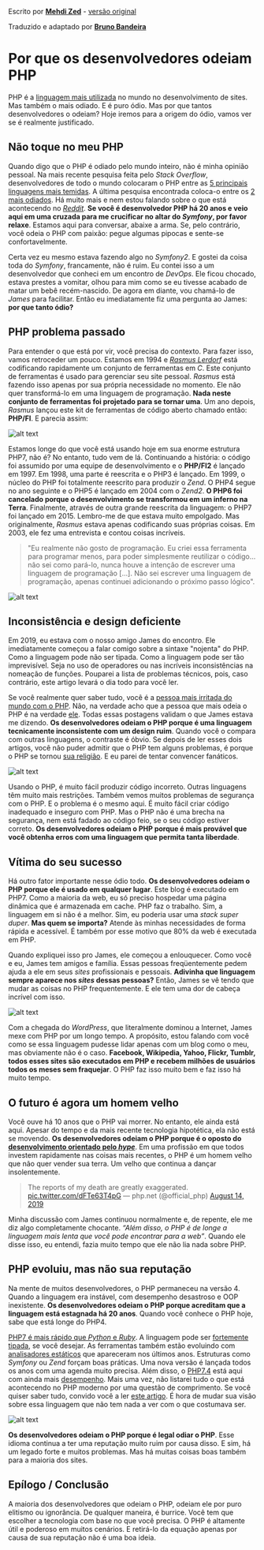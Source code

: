 Escrito por [**Mehdi Zed**](https://jesuisundev.com/) - [versão original](https://www.jesuisundev.com/en/why-developers-hate-php)

Traduzido e adaptado por [**Bruno Bandeira**](https://brunobandeira.me/)

# Por que os desenvolvedores odeiam PHP

PHP é a [linguagem mais utilizada](https://w3techs.com/technologies/overview/programming_language) no mundo no desenvolvimento de sites. Mas também o mais odiado. E é puro ódio. Mas por que tantos desenvolvedores o odeiam? Hoje iremos para a origem do ódio, vamos ver se é realmente justificado.

## Não toque no meu PHP

Quando digo que o PHP é odiado pelo mundo inteiro, não é minha opinião pessoal. Na mais recente pesquisa feita pelo *Stack Overflow*, desenvolvedores de todo o mundo colocaram o PHP entre as [5 principais linguagens mais temidas](https://insights.stackoverflow.com/survey/2019#most-loved-dreaded-and-wanted). A última pesquisa encontrada coloca-o entre os [2 mais odiados](https://hired.com/state-of-software-engineers#experience). Há muito mais e nem estou falando sobre o que está acontecendo no [*Reddit*](https://www.reddit.com/r/lolphp/). **Se você é desenvolvedor PHP há 20 anos e veio aqui em uma cruzada para me crucificar no altar do *Symfony*, por favor relaxe**. Estamos aqui para conversar, abaixe a arma. Se, pelo contrário, você odeia o PHP com paixão: pegue algumas pipocas e sente-se confortavelmente.

Certa vez eu mesmo estava fazendo algo no *Symfony2*. E gostei da coisa toda do *Symfony*, francamente, não é ruim. Eu contei isso a um desenvolvedor que conheci em um encontro de *DevOps*. Ele ficou chocado, estava prestes a vomitar, olhou para mim como se eu tivesse acabado de matar um bebê recém-nascido. De agora em diante, vou chamá-lo de *James* para facilitar. Então eu imediatamente fiz uma pergunta ao James: **por que tanto ódio?**

## PHP problema passado

Para entender o que está por vir, você precisa do contexto. Para fazer isso, vamos retroceder um pouco. Estamos em 1994 e [*Rasmus Lerdorf*](https://twitter.com/rasmus) está codificando rapidamente um conjunto de ferramentas em *C*. Este conjunto de ferramentas é usado para gerenciar seu site pessoal. *Rasmus* está fazendo isso apenas por sua própria necessidade no momento. Ele não quer transformá-lo em uma linguagem de programação. **Nada neste conjunto de ferramentas foi projetado para se tornar uma**. Um ano depois, *Rasmus* lançou este kit de ferramentas de código aberto chamado então: **PHP/FI**. E parecia assim:

![alt text](./002-files/001.png "Rasmus sample")

Estamos longe do que você está usando hoje em sua enorme estrutura PHP7, não é? No entanto, tudo vem de lá. Continuando a história: o código foi assumido por uma equipe de desenvolvimento e o **PHP/FI2** é lançado em 1997. Em 1998, uma parte é reescrita e o PHP3 é lançado. Em 1999, o núcleo do PHP foi totalmente reescrito para produzir o *Zend*. O PHP4 segue no ano seguinte e o PHP5 é lançado em 2004 com o *Zend2*. **O PHP6 foi cancelado porque o desenvolvimento se transformou em um inferno na Terra**. Finalmente, através de outra grande reescrita da linguagem: o PHP7 foi lançado em 2015. Lembro-me de que estava muito empolgado. Mas originalmente, *Rasmus* estava apenas codificando suas próprias coisas. Em 2003, ele fez uma entrevista e contou coisas incríveis.

> "Eu realmente não gosto de programação. Eu criei essa ferramenta para programar menos, para poder simplesmente reutilizar o código... não sei como pará-lo, nunca houve a intenção de escrever uma linguagem de programação [...]. Não sei escrever uma linguagem de programação, apenas continuei adicionando o próximo passo lógico".

![alt text](./002-files/002.gif "woops")

## Inconsistência e design deficiente

Em 2019, eu estava com o nosso amigo James do encontro. Ele imediatamente começou a falar comigo sobre a sintaxe "nojenta" do PHP. Como a linguagem pode não ser tipada. Como a linguagem pode ser tão imprevisível. Seja no uso de operadores ou nas incríveis inconsistências na nomeação de funções. Pouparei a lista de problemas técnicos, pois, caso contrário, este artigo levará o dia todo para você ler.

Se você realmente quer saber tudo, você é a [pessoa mais irritada do mundo com o PHP](https://eev.ee/blog/2012/04/09/php-a-fractal-of-bad-design/). Não, na verdade acho que a pessoa que mais odeia o PHP é na verdade [ele](https://whydoesitsuck.com/why-does-php-suck/). Todas essas postagens validam o que James estava me dizendo. **Os desenvolvedores odeiam o PHP porque é uma linguagem tecnicamente inconsistente com um design ruim**. Quando você o compara com outras linguagens, o contraste é óbvio. Se depois de ler esses dois artigos, você não puder admitir que o PHP tem alguns problemas, é porque o PHP se tornou [sua religião](https://www.jesuisundev.com/en/religion-among-developers/). E eu parei de tentar convencer fanáticos.

![alt text](./002-files/003.jpg "PHP Best Practices")

Usando o PHP, é muito fácil produzir código incorreto. Outras linguagens têm muito mais restrições. Também vemos muitos problemas de segurança com o PHP. E o problema é o mesmo aqui. É muito fácil criar código inadequado e inseguro com PHP. Mas o PHP não é uma brecha na segurança, nem está fadado ao código feio, se o seu código estiver correto. **Os desenvolvedores odeiam o PHP porque é mais provável que você obtenha erros com uma linguagem que permita tanta liberdade**.

## Vítima do seu sucesso

Há outro fator importante nesse ódio todo. **Os desenvolvedores odeiam o PHP porque ele é usado em qualquer lugar**. Este blog é executado em PHP7. Como a maioria da web, eu só preciso hospedar uma página dinâmica que é armazenada em cache. PHP faz o trabalho. Sim, a linguagem em si não é a melhor. Sim, eu poderia usar uma *stack super duper*. **Mas quem se importa?** Atende às minhas necessidades de forma rápida e acessível. É também por esse motivo que 80% da web é executada em PHP.

Quando expliquei isso pro James, ele começou a enlouquecer. Como você e eu, James tem amigos e família. Essas pessoas freqüentemente pedem ajuda a ele em seus *sites* profissionais e pessoais. **Adivinha que linguagem sempre aparece nos *sites* dessas pessoas?** Então, James se vê tendo que mudar as coisas no PHP frequentemente. E ele tem uma dor de cabeça incrível com isso.

![alt text](./002-files/004.jpg "Types of Headache")

Com a chegada do *WordPress*, que literalmente dominou a Internet, James mexe com PHP por um longo tempo. A propósito, estou falando com você como se essa linguagem pudesse lidar apenas com um blog como o meu, mas obviamente não é o caso. **Facebook, Wikipedia, Yahoo, Flickr, Tumblr, todos esses sites são executados em PHP e recebem milhões de usuários todos os meses sem fraquejar**. O PHP faz isso muito bem e faz isso há muito tempo.

## O futuro é agora um homem velho

Você ouve há 10 anos que o PHP vai morrer. No entanto, ele ainda está aqui. Apesar do tempo e da mais recente tecnologia hipotética, ela não está se movendo. **Os desenvolvedores odeiam o PHP porque é o oposto do [desenvolvimento orientado pelo *hype*](https://www.cygnismedia.com/blog/hype-driven-development/)**. Em uma profissão em que todos investem rapidamente nas coisas mais recentes, o PHP é um homem velho que não quer vender sua terra. Um velho que continua a dançar insolentemente.

> The reports of my death are greatly exaggerated. [pic.twitter.com/dFTe63T4pG](https://pic.twitter.com/dFTe63T4pG )
    — php.net (@official_php) [August 14, 2019](https://twitter.com/official_php/status/1161431862931349504?ref_src=twsrc%5Etfw)

Minha discussão com James continuou normalmente e, de repente, ele me diz algo completamente chocante. *“Além disso, o PHP é de longe a linguagem mais lenta que você pode encontrar para a web”*. Quando ele disse isso, eu entendi, fazia muito tempo que ele não lia nada sobre PHP.

## PHP evoluiu, mas não sua reputação

Na mente de muitos desenvolvedores, o PHP permaneceu na versão 4. Quando a linguagem era instável, com desempenho desastroso e OOP inexistente. **Os desenvolvedores odeiam o PHP porque acreditam que a linguagem está estagnada há 20 anos**. Quando você conhece o PHP hoje, sabe que está longe do PHP4.

[PHP7 é mais rápido que *Python* e *Ruby*](https://benchmarksgame-team.pages.debian.net/benchmarksgame/fastest/php.html). A linguagem pode ser [fortemente tipada](https://stitcher.io/blog/typed-properties-in-php-74), se você desejar. As ferramentas também estão evoluindo com [analisadores estáticos](https://github.com/phpstan/phpstan) que apareceram nos últimos anos. Estruturas como *Symfony* ou *Zend* forçam boas práticas. Uma nova versão é lançada todos os anos com uma agenda muito precisa. Além disso, o [PHP7.4](https://www.php.net/index.php#id2019-09-05-1) está aqui com ainda mais [desempenho](https://www.phoronix.com/scan.php?page=news_item&px=PHP-7.4-RC1-Released). Mais uma vez, não listarei tudo o que está acontecendo no PHP moderno por uma questão de comprimento. Se você quiser saber tudo, convido você a ler [este artigo](https://stitcher.io/blog/php-in-2019). É hora de mudar sua visão sobre essa linguagem que não tem nada a ver com o que costumava ser.

![alt text](./002-files/005.gif "Thank you")

**Os desenvolvedores odeiam o PHP porque é legal odiar o PHP**. Esse idioma continua a ter uma reputação muito ruim por causa disso. E sim, há um legado forte e muitos problemas. Mas há muitas coisas boas também para a maioria dos sites.

## Epílogo / Conclusão

A maioria dos desenvolvedores que odeiam o PHP, odeiam ele por puro elitismo ou ignorância. De qualquer maneira, é burrice. Você tem que escolher a tecnologia com base no que você precisa. O PHP é altamente útil e poderoso em muitos cenários. E retirá-lo da equação apenas por causa de sua reputação não é uma boa ideia.
